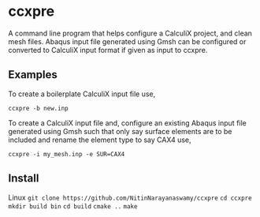 # ccxpre
A command line program that helps configure a CalculiX project, and clean mesh files. Abaqus input file generated using Gmsh can be configured or converted to CalculiX input format if given as input to ccxpre.

## Examples
To create a boilerplate CalculiX input file use,

`ccxpre -b new.inp`

To create a CalculiX input file and, configure an existing Abaqus input file generated using Gmsh such that only say surface elements are to be included and rename the element type to say CAX4 use,

`ccxpre -i my_mesh.inp -e SUR=CAX4`

## Install
Linux
`git clone https://github.com/NitinNarayanaswamy/ccxpre`
`cd ccxpre`
`mkdir build bin`
`cd build`
`cmake ..`
`make`
